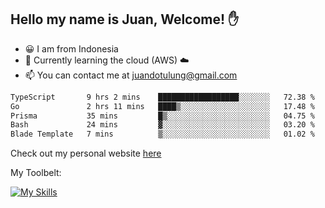 ## Hello my name is Juan, Welcome! ✋

- 😀 I am from Indonesia
- 📖 Currently learning the cloud (AWS) ☁️
- 📫 You can contact me at juandotulung@gmail.com

<!--START_SECTION:waka-->

```txt
TypeScript       9 hrs 2 mins    ██████████████████░░░░░░░   72.38 %
Go               2 hrs 11 mins   ████▒░░░░░░░░░░░░░░░░░░░░   17.48 %
Prisma           35 mins         █▒░░░░░░░░░░░░░░░░░░░░░░░   04.75 %
Bash             24 mins         ▓░░░░░░░░░░░░░░░░░░░░░░░░   03.20 %
Blade Template   7 mins          ▒░░░░░░░░░░░░░░░░░░░░░░░░   01.02 %
```

<!--END_SECTION:waka-->

Check out my personal website [here](https://juanchristian.com)

My Toolbelt:

[![My Skills](https://skillicons.dev/icons?i=go,js,ts,nodejs,express,react,nextjs,vue,tailwind,vite,html,css,python,php,aws,bash,linux,postgres,mysql,redis,kafka,docker,vercel,netlify,vscode,figma)](https://skillicons.dev)

